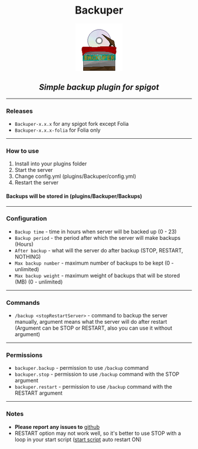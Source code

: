<div align='center'>

# Backuper

<img height="128" src="images\backuper_logo.png" width="128"/>

## _Simple backup plugin for spigot_

</div>

---

### Releases

* `Backuper-x.x.x` for any spigot fork except Folia
* `Backuper-x.x.x-folia` for Folia only

---

### How to use

1. Install into your plugins folder
2. Start the server
3. Change config.yml (plugins/Backuper/config.yml)
4. Restart the server

#### Backups will be stored in (plugins/Backuper/Backups)

---

### Configuration

* `Backup time` - time in hours when server will be backed up (0 - 23)
* `Backup period` - the period after which the server will make backups (Hours)
* `After backup` - what will the server do after backup (STOP, RESTART, NOTHING)
* `Max backup number` - maximum number of backups to be kept (0 - unlimited)
* `Max backup weight` - maximum weight of backups that will be stored (MB) (0 - unlimited)

---

### Commands

* `/backup <stopRestartServer>` - command to backup the server manually, argument means what the server will do after restart (Argument can be STOP or RESTART, also you can use it without argument)

---

### Permissions

* `backuper.backup` - permission to use `/backup` command
* `backuper.stop` - permission to use `/backup` command with the STOP argument
* `backuper.restart` - permission to use `/backup` command with the RESTART argument

---

### Notes

* **Please report any issues to** [github](https://github.com/DVDishka/Backuper/issues)
* RESTART option may not work well, so it's better to use STOP with a loop in your start script ([start script](https://flags.sh/) auto restart ON)
